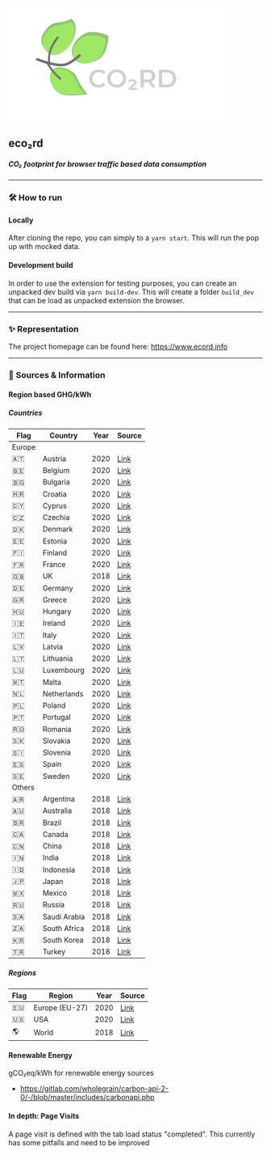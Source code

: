 ![image](https://raw.githubusercontent.com/grenzbotin/eco2rd/b254ac6c6f105b9d115df6bd105c07314353b012/src/assets/logo_word_mark.svg?raw=true)

## eco₂rd
##### CO₂ footprint for browser traffic based data consumption

----

### 🛠 How to run

#### Locally
After cloning the repo, you can simply to a `yarn start`. This will run the pop up with mocked data.

#### Development build
In order to use the extension for testing purposes, you can create an unpacked dev build via `yarn build-dev`.
This will create a folder `build_dev` that can be load as unpacked extension the browser.

-------

### ✨ Representation
The project homepage can be found here: https://www.ecord.info

-------

### 📔 Sources & Information
#### Region based GHG/kWh

##### Countries
| Flag  | Country  | Year | Source |
| ------| ---------| ---- | ------ |
| Europe |
| 🇦🇹 | Austria | 2020 | [Link](https://www.eea.europa.eu/data-and-maps/daviz/co2-emission-intensity-9#tab-googlechartid_googlechartid_googlechartid_chart_1111)
| 🇧🇪 | Belgium | 2020 | [Link](https://www.eea.europa.eu/data-and-maps/daviz/co2-emission-intensity-9#tab-googlechartid_googlechartid_googlechartid_chart_1111)
| 🇧🇬 | Bulgaria | 2020 | [Link](https://www.eea.europa.eu/data-and-maps/daviz/co2-emission-intensity-9#tab-googlechartid_googlechartid_googlechartid_chart_1111)
| 🇭🇷 | Croatia | 2020 | [Link](https://www.eea.europa.eu/data-and-maps/daviz/co2-emission-intensity-9#tab-googlechartid_googlechartid_googlechartid_chart_1111)
| 🇨🇾 | Cyprus | 2020 | [Link](https://www.eea.europa.eu/data-and-maps/daviz/co2-emission-intensity-9#tab-googlechartid_googlechartid_googlechartid_chart_1111)
| 🇨🇿 | Czechia | 2020 | [Link](https://www.eea.europa.eu/data-and-maps/daviz/co2-emission-intensity-9#tab-googlechartid_googlechartid_googlechartid_chart_1111)
| 🇩🇰 | Denmark | 2020 | [Link](https://www.eea.europa.eu/data-and-maps/daviz/co2-emission-intensity-9#tab-googlechartid_googlechartid_googlechartid_chart_1111)
| 🇪🇪 | Estonia | 2020 | [Link](https://www.eea.europa.eu/data-and-maps/daviz/co2-emission-intensity-9#tab-googlechartid_googlechartid_googlechartid_chart_1111)
| 🇫🇮 | Finland | 2020 | [Link](https://www.eea.europa.eu/data-and-maps/daviz/co2-emission-intensity-9#tab-googlechartid_googlechartid_googlechartid_chart_1111)
| 🇫🇷 | France | 2020 | [Link](https://www.eea.europa.eu/data-and-maps/daviz/co2-emission-intensity-9#tab-googlechartid_googlechartid_googlechartid_chart_1111)
| 🇬🇧 | UK |  2018 | [Link](https://www.climate-transparency.org/wp-content/uploads/2019/11/B2G_2019_UK.pdf)|
| 🇩🇪 | Germany | 2020 | [Link](https://www.eea.europa.eu/data-and-maps/daviz/co2-emission-intensity-9#tab-googlechartid_googlechartid_googlechartid_chart_1111)
| 🇬🇷 | Greece | 2020 | [Link](https://www.eea.europa.eu/data-and-maps/daviz/co2-emission-intensity-9#tab-googlechartid_googlechartid_googlechartid_chart_1111)
| 🇭🇺 | Hungary | 2020 | [Link](https://www.eea.europa.eu/data-and-maps/daviz/co2-emission-intensity-9#tab-googlechartid_googlechartid_googlechartid_chart_1111)
| 🇮🇪 | Ireland | 2020 | [Link](https://www.eea.europa.eu/data-and-maps/daviz/co2-emission-intensity-9#tab-googlechartid_googlechartid_googlechartid_chart_1111)
| 🇮🇹 | Italy | 2020 | [Link](https://www.eea.europa.eu/data-and-maps/daviz/co2-emission-intensity-9#tab-googlechartid_googlechartid_googlechartid_chart_1111)
| 🇱🇻 | Latvia | 2020 | [Link](https://www.eea.europa.eu/data-and-maps/daviz/co2-emission-intensity-9#tab-googlechartid_googlechartid_googlechartid_chart_1111)
| 🇱🇹 | Lithuania | 2020 | [Link](https://www.eea.europa.eu/data-and-maps/daviz/co2-emission-intensity-9#tab-googlechartid_googlechartid_googlechartid_chart_1111)
| 🇱🇺 | Luxembourg | 2020 | [Link](https://www.eea.europa.eu/data-and-maps/daviz/co2-emission-intensity-9#tab-googlechartid_googlechartid_googlechartid_chart_1111)
| 🇲🇹 | Malta | 2020 | [Link](https://www.eea.europa.eu/data-and-maps/daviz/co2-emission-intensity-9#tab-googlechartid_googlechartid_googlechartid_chart_1111)
| 🇳🇱 | Netherlands | 2020 | [Link](https://www.eea.europa.eu/data-and-maps/daviz/co2-emission-intensity-9#tab-googlechartid_googlechartid_googlechartid_chart_1111)
| 🇵🇱 | Poland | 2020 | [Link](https://www.eea.europa.eu/data-and-maps/daviz/co2-emission-intensity-9#tab-googlechartid_googlechartid_googlechartid_chart_1111)
| 🇵🇹 | Portugal | 2020 | [Link](https://www.eea.europa.eu/data-and-maps/daviz/co2-emission-intensity-9#tab-googlechartid_googlechartid_googlechartid_chart_1111)
| 🇷🇴 | Romania | 2020 | [Link](https://www.eea.europa.eu/data-and-maps/daviz/co2-emission-intensity-9#tab-googlechartid_googlechartid_googlechartid_chart_1111)
| 🇸🇰 | Slovakia | 2020 | [Link](https://www.eea.europa.eu/data-and-maps/daviz/co2-emission-intensity-9#tab-googlechartid_googlechartid_googlechartid_chart_1111)
| 🇸🇮 | Slovenia | 2020 | [Link](https://www.eea.europa.eu/data-and-maps/daviz/co2-emission-intensity-9#tab-googlechartid_googlechartid_googlechartid_chart_1111)
| 🇪🇸 | Spain | 2020 | [Link](https://www.eea.europa.eu/data-and-maps/daviz/co2-emission-intensity-9#tab-googlechartid_googlechartid_googlechartid_chart_1111)
| 🇸🇪 | Sweden | 2020 | [Link](https://www.eea.europa.eu/data-and-maps/daviz/co2-emission-intensity-9#tab-googlechartid_googlechartid_googlechartid_chart_1111)
|Others
| 🇦🇷 | Argentina |  2018 | [Link](https://www.climate-transparency.org/wp-content/uploads/2019/11/B2G_2019_Argentina.pdf)|
| 🇦🇺 | Australia |  2018 | [Link](https://www.climate-transparency.org/wp-content/uploads/2019/11/B2G_2019_Australia.pdf)|
| 🇧🇷 | Brazil |  2018 | [Link](https://www.climate-transparency.org/wp-content/uploads/2019/11/B2G_2019_Brazil.pdf)|
| 🇨🇦 | Canada |  2018 | [Link](https://www.climate-transparency.org/wp-content/uploads/2019/11/B2G_2019_Canada.pdf)|
| 🇨🇳 | China |  2018 | [Link](https://www.climate-transparency.org/wp-content/uploads/2019/11/B2G_2019_China.pdf)|
| 🇮🇳 | India |  2018 | [Link](https://www.climate-transparency.org/wp-content/uploads/2019/11/B2G_2019_India.pdf)|
| 🇮🇩 | Indonesia |  2018 | [Link](https://www.climate-transparency.org/wp-content/uploads/2019/11/B2G_2019_Indonesia.pdf)|
| 🇯🇵 | Japan |  2018 | [Link](https://www.climate-transparency.org/wp-content/uploads/2019/11/B2G_2019_Japan.pdf)|
| 🇲🇽 | Mexico |  2018 | [Link](https://www.climate-transparency.org/wp-content/uploads/2019/11/B2G_2019_Mexico.pdf)|
| 🇷🇺 | Russia |  2018 | [Link](https://www.climate-transparency.org/wp-content/uploads/2019/11/B2G_2019_Russia.pdf)|
| 🇸🇦 | Saudi Arabia |  2018 | [Link](https://www.climate-transparency.org/wp-content/uploads/2019/11/B2G_2019_SaudiArabia.pdf)|
| 🇿🇦 | South Africa |  2018 | [Link](https://www.climate-transparency.org/wp-content/uploads/2019/11/B2G_2019_South_Africa.pdf)|
| 🇰🇷 | South Korea |  2018 | [Link](https://www.climate-transparency.org/wp-content/uploads/2019/11/B2G_2019_South_Korea.pdf)|
| 🇹🇷 | Turkey |  2018 | [Link](https://www.climate-transparency.org/wp-content/uploads/2019/11/B2G_2019_Turkey.pdf)|


##### Regions
| Flag  | Region  | Year | Source |
| ------| ---------| ---- | ------ |
| 🇪🇺 | Europe (EU-27) |  2020 | [Link](https://www.eea.europa.eu/data-and-maps/daviz/co2-emission-intensity-9#tab-googlechartid_googlechartid_googlechartid_chart_1111)|
| 🇺🇸 | USA |  2020 | [Link](https://www.climate-transparency.org/wp-content/uploads/2019/11/B2G_2019_USA.pdf)|
| 🌎 | World |  2018 | [Link](https://www.iea.org/reports/global-energy-co2-status-report-2019/emissions)|


#### Renewable Energy
gCO₂eq/kWh for renewable energy sources
- https://gitlab.com/wholegrain/carbon-api-2-0/-/blob/master/includes/carbonapi.php


#### In depth: Page Visits
A page visit is defined with the tab load status "completed".
This currently has some pitfalls and need to be improved
